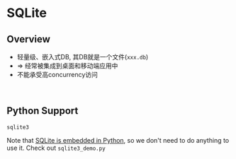 # SQLite

## Overview

* 轻量级、嵌入式DB, 其DB就是一个文件(`xxx.db`)
* => 经常被集成到桌面和移动端应用中
* 不能承受高concurrency访问

<br>

## Python Support

`sqlite3`

Note that <u>SQLite is embedded in Python</u>, so we don't need to do anything to use it. Check out `sqlite3_demo.py`

